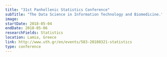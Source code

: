 ```yaml
---
title: "31st Panhellenic Statistics Conference"
subTitle: "The Data Science in Information Technology and Biomedicine."
image:
startDate: 2018-05-04
endDate: 2018-05-06
researchFields: Statistics
location: Lamia, Greece
link: http://www.uth.gr/en/events/583-20180321-statistics
type: conference
---
```

